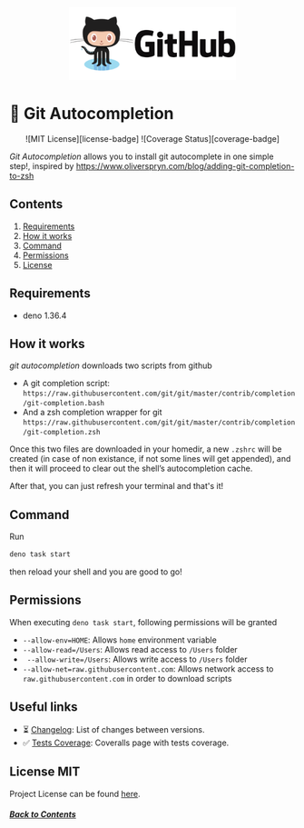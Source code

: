<p align="center">
  <img id="logo" alt="Github Autocompletion" src="./public/github.png" height="128" />
</p>

# 📣 Git Autocompletion

<p align="center">
  ![MIT License][license-badge]
  ![Coverage Status][coverage-badge]
</p>

_Git Autocompletion_ allows you to install git autocomplete in one simple step!,
inspired by https://www.oliverspryn.com/blog/adding-git-completion-to-zsh

## Contents

1. [Requirements](#requirements)
2. [How it works](#how-it-works)
3. [Command](#command)
4. [Permissions](#permissions)
5. [License](#license-mit)

## Requirements

- deno 1.36.4

## How it works

_git autocompletion_ downloads two scripts from github

- A git completion script:
  `https://raw.githubusercontent.com/git/git/master/contrib/completion/git-completion.bash`
- And a zsh completion wrapper for git
  `https://raw.githubusercontent.com/git/git/master/contrib/completion/git-completion.zsh`

Once this two files are downloaded in your homedir, a new `.zshrc` will be
created (in case of non existance, if not some lines will get appended), and
then it will proceed to clear out the shell’s autocompletion cache.

After that, you can just refresh your terminal and that's it!

## Command

Run

```bash
deno task start
```

then reload your shell and you are good to go!

## Permissions

When executing `deno task start`, following permissions will be granted

- `--allow-env=HOME`: Allows `home` environment variable
- `--allow-read=/Users`: Allows read access to `/Users` folder
- ` --allow-write=/Users`: Allows write access to `/Users` folder
- `--allow-net=raw.githubusercontent.com`: Allows network access to `raw.githubusercontent.com` in order to download scripts

## Useful links

- ⏳ [Changelog][changelog]: List of changes between versions.
- ✅ [Tests Coverage][coverage]: Coveralls page with tests coverage.

## License MIT

Project License can be found [here](LICENSE.md).

[changelog]: https://github.com/RisingSquad/git-autocompletion/blob/main/CHANGELOG.md
[coverage]: https://coveralls.io/github/RisingSquad/git-autocompletion
[license-badge]: https://img.shields.io/badge/license-MIT-007EC7.svg
[coverage-badge]: https://coveralls.io/repos/github/RisingSquad/git-autocompletion/badge.svg?
[build-status]: https://img.shields.io/github/actions/workflow/status/RisingSquad/git-autocompletion/deno.yml?branch=main&style=flat-square

##### [Back to Contents](#contents)
